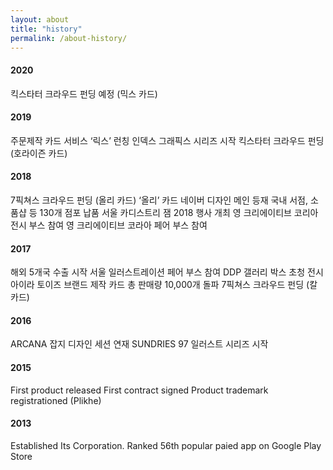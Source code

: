 ```yaml
---
layout: about
title: "history"
permalink: /about-history/
---
```


#### 2020
킥스타터 크라우드 펀딩 예정 (믹스 카드)

#### 2019
주문제작 카드 서비스 ‘릭스’ 런칭
인덱스 그래픽스 시리즈 시작
킥스타터 크라우드 펀딩 (호라이즌 카드)

#### 2018
7픽쳐스 크라우드 펀딩 (올리 카드)
‘올리’ 카드 네이버 디자인 메인 등재
국내 서점, 소품샵 등 130개 점포 납품
서울 카디스트리 잼 2018 행사 개최
영 크리에이티브 코리아 전시 부스 참여
영 크리에이티브 코라아 페어 부스 참여

#### 2017
해외 5개국 수출 시작 
서울 일러스트레이션 페어 부스 참여
DDP 갤러리 박스 초청 전시  
아이라 토이즈 브랜드 제작
카드 총 판매량 10,000개 돌파
7픽쳐스 크라우드 펀딩 (칼 카드)

#### 2016
ARCANA 잡지 디자인 세션 연재
SUNDRIES 97 일러스트 시리즈 시작

#### 2015
First product released
First contract signed
Product trademark registrationed (Plikhe)

#### 2013
Established Its Corporation.
Ranked 56th popular paied app on Google Play Store